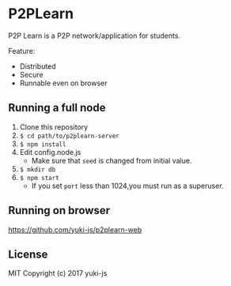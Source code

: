 # P2PLearn

P2P Learn is a P2P network/application for students.

Feature:
* Distributed
* Secure
* Runnable even on browser

## Running a full node
1. Clone this repository
1. `$ cd path/to/p2plearn-server`
1. `$ npm install`
1. Edit config.node.js
    * Make sure that `seed` is changed from initial value.
1. `$ mkdir db`
1. `$ npm start`
    * If you set `port` less than 1024,you must run as a superuser.

## Running on browser

https://github.com/yuki-js/p2plearn-web

## License
MIT
Copyright (c) 2017 yuki-js
